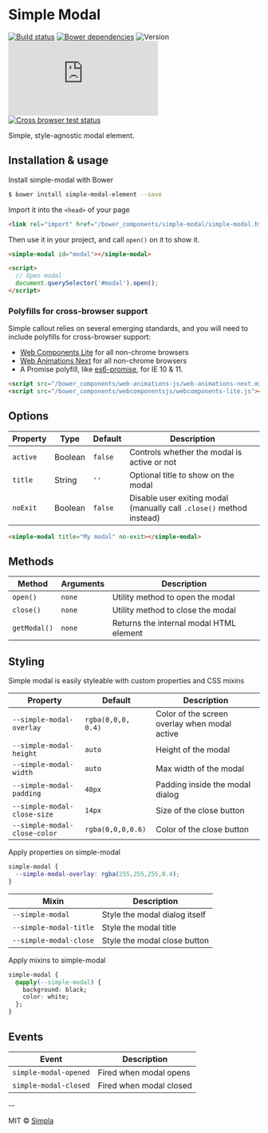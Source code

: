 # Simple Modal
[![Build status][travis-badge]][travis-url] [![Bower dependencies][bowerdeps-badge]][bowerdeps-url] ![Version][bower-badge] ![Size][size-badge]
<br/>[![Cross browser test status][browser-badges]][travis-url]

Simple, style-agnostic modal element.

## Installation & usage

Install simple-modal with Bower

```sh
$ bower install simple-modal-element --save
```

Import it into the `<head>` of your page

```html
<link rel="import" href="/bower_components/simple-modal/simple-modal.html">
```

Then use it in your project, and call `open()` on it to show it.

```html
<simple-modal id="modal"></simple-modal>

<script>
  // Open modal
  document.querySelector('#modal').open();
</script>
```

### Polyfills for cross-browser support

Simple callout relies on several emerging standards, and you will need to include polyfills for cross-browser support:

- [Web Components Lite][webcomponents] for all non-chrome browsers
- [Web Animations Next][webanimations] for all non-chrome browsers
- A Promise polyfill, like [es6-promise][promise], for IE 10 & 11.

```html
<script src="/bower_components/web-animations-js/web-animations-next.min.js"></script>
<script src="/bower_components/webcomponentsjs/webcomponents-lite.js"></script>
```


## Options

Property  | Type    | Default  | Description                                                    
--------- | ------- | -------- | ------------                                                   
`active`  | Boolean | `false`  | Controls whether the modal is active or not                    
`title`   | String  | `''`     | Optional title to show on the modal                            
`noExit`  | Boolean | `false`  | Disable user exiting modal (manually call `.close()` method instead)


```html
<simple-modal title="My modal" no-exit></simple-modal> 
```

## Methods 

Method       | Arguments | Description                              
------------ | --------- | ------------                             
`open()`     | `none`    | Utility method to open the modal         
`close()`    | `none`    | Utility method to close the modal        
`getModal()` | `none`    | Returns the internal modal HTML element

## Styling
Simple modal is easily styleable with custom properties and CSS mixins

Property                      | Default            | Description                                   
----------------------------- | ------------------ | ------------                                  
`--simple-modal-overlay`      | `rgba(0,0,0, 0.4)` | Color of the screen overlay when modal active 
`--simple-modal-height`       | `auto`             | Height of the modal                           
`--simple-modal-width`        | `auto`             | Max width of the modal                        
`--simple-modal-padding`      | `40px`             | Padding inside the modal dialog               
`--simple-modal-close-size`   | `14px`             | Size of the close button                      
`--simple-modal-close-color`  | `rgba(0,0,0,0.6)`  | Color of the close button                     

Apply properties on simple-modal

```css
simple-modal {
  --simple-modal-overlay: rgba(255,255,255,0.4);
}
```

Mixin                  | Description                   
---------------------- | ------------                  
`--simple-modal`       | Style the modal dialog itself 
`--simple-modal-title` | Style the modal title         
`--simple-modal-close` | Style the modal close button  

Apply mixins to simple-modal

```css
simple-modal {
  @apply(--simple-modal) {
    background: black;
    color: white;
  };
}
```

## Events

Event                  | Description             
---------------------- | ------------            
`simple-modal-opened`  | Fired when modal opens  
`simple-modal-closed`  | Fired when modal closed 

-- 

MIT © [Simpla](https://www.simpla.io)

[webcomponents]: https://github.com/webcomponents/webcomponentsjs
[webanimations]: https://github.com/web-animations/web-animations-js
[promise]: https://github.com/stefanpenner/es6-promise

[bower-badge]: https://img.shields.io/bower/v/simple-modal-element.svg
[travis-badge]: https://img.shields.io/travis/SimpleElements/simple-modal.svg
[travis-url]: https://travis-ci.org/SimpleElements/simple-modal
[bowerdeps-badge]: https://img.shields.io/gemnasium/SimpleElements/simple-modal.svg
[bowerdeps-url]: https://gemnasium.com/bower/simple-modal-element
[size-badge]: https://badges.herokuapp.com/size/github/SimpleElements/simple-modal/master/simple-modal.html?gzip=true&color=blue
[browser-badges]: https://badges.herokuapp.com/travis/SimpleElements/simple-modal/sauce/SimpleElements?labels=none
